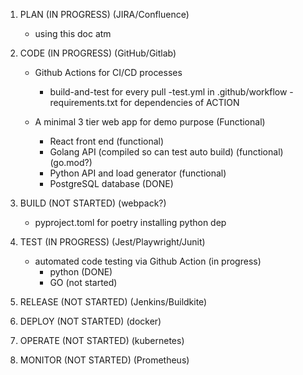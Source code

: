 1. PLAN (IN PROGRESS)
    (JIRA/Confluence)
    - using this doc atm

2. CODE (IN PROGRESS)
    (GitHub/Gitlab)
    - Github Actions for CI/CD processes 
        - build-and-test for every pull
            -test.yml in .github/workflow
            -requirements.txt for dependencies of ACTION

    - A minimal 3 tier web app for demo purpose (Functional)
        - React front end (functional)
        - Golang API (compiled so can test auto build) (functional) (go.mod?)
        - Python API and load generator (functional)
        - PostgreSQL database (DONE)

3. BUILD (NOT STARTED)
    (webpack?)
    - pyproject.toml for poetry installing python dep

4. TEST (IN PROGRESS)
    (Jest/Playwright/Junit)
    - automated code testing via Github Action (in progress)
        - python (DONE)
        - GO (not started)

5. RELEASE (NOT STARTED)
    (Jenkins/Buildkite)

6. DEPLOY (NOT STARTED)
    (docker)

7. OPERATE (NOT STARTED)
    (kubernetes)

8. MONITOR (NOT STARTED)
    (Prometheus)